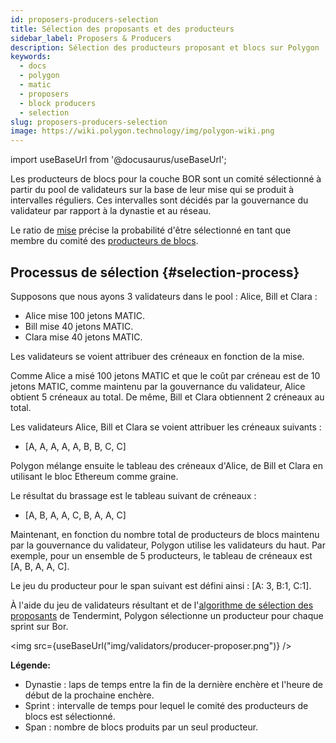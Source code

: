 ```yaml
---
id: proposers-producers-selection
title: Sélection des proposants et des producteurs
sidebar_label: Proposers & Producers
description: Sélection des producteurs proposant et blocs sur Polygon
keywords:
  - docs
  - polygon
  - matic
  - proposers
  - block producers
  - selection
slug: proposers-producers-selection
image: https://wiki.polygon.technology/img/polygon-wiki.png
---
```

import useBaseUrl from '@docusaurus/useBaseUrl';

Les producteurs de blocs pour la couche BOR sont un comité sélectionné à partir du pool de validateurs sur la base de leur mise qui se produit à intervalles réguliers. Ces intervalles sont décidés par la gouvernance du validateur par rapport à la dynastie et au réseau.

Le ratio de [mise](/docs/maintain/glossary.md#staking) précise la probabilité d'être sélectionné en tant que membre du comité des [producteurs de blocs](/docs/maintain/glossary.md#block-producer).

## Processus de sélection {#selection-process}

Supposons que nous ayons 3 validateurs dans le pool : Alice, Bill et Clara :

* Alice mise 100 jetons MATIC.
* Bill mise 40 jetons MATIC.
* Clara mise 40 jetons MATIC.

Les validateurs se voient attribuer des créneaux en fonction de la mise.

Comme Alice a misé 100 jetons MATIC et que le coût par créneau est de 10 jetons MATIC, comme maintenu par la gouvernance du validateur, Alice obtient 5 créneaux au total. De même, Bill et Clara obtiennent 2 créneaux au total.

Les validateurs Alice, Bill et Clara se voient attribuer les créneaux suivants :

* [A, A, A, A, A, B, B, C, C]

Polygon mélange ensuite le tableau des créneaux d'Alice, de Bill et Clara en utilisant le bloc Ethereum comme graine.

Le résultat du brassage est le tableau suivant de créneaux :

* [A, B, A, A, C, B, A, A, C]

Maintenant, en fonction du nombre total de producteurs de blocs maintenu par la gouvernance du validateur, Polygon utilise les validateurs du haut. Par exemple, pour un ensemble de 5 producteurs, le tableau de créneaux est ​​[A, B, A, A, C].​​

Le jeu du producteur pour le span suivant est défini ainsi : [A: 3, B:1, C:1].

À l'aide du jeu de validateurs résultant et de l'[algorithme de sélection des proposants](https://docs.tendermint.com/master/spec/consensus/proposer-selection.html) de Tendermint, Polygon sélectionne un producteur pour chaque sprint sur Bor.

<img src={useBaseUrl("img/validators/producer-proposer.png")} />

**Légende:**

* Dynastie : laps de temps entre la fin de la dernière enchère et l'heure de début de la prochaine enchère.
* Sprint : intervalle de temps pour lequel le comité des producteurs de blocs est sélectionné.
* Span : nombre de blocs produits par un seul producteur.
